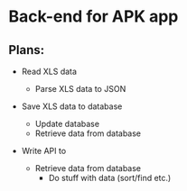 # Back-end for APK app

## Plans:

* Read XLS data 
    * Parse XLS data to JSON
* Save XLS data to database
    * Update database
    * Retrieve data from database

* Write API to
    * Retrieve data from database
        * Do stuff with data (sort/find etc.)